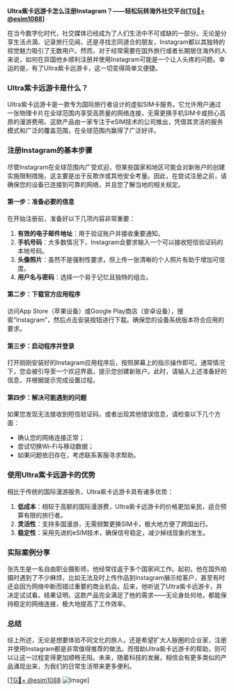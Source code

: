 **Ultra紫卡远游卡怎么注册Instagram？——轻松玩转海外社交平台[[TG💪+ @esim1088](https://t.me/s/esim1088)]**

在当今数字化时代，社交媒体已经成为了人们生活中不可或缺的一部分。无论是分享生活点滴、记录旅行见闻，还是寻找志同道合的朋友，Instagram都以其独特的视觉魅力吸引了无数用户。然而，对于经常需要在国外旅行或者长期居住海外的人来说，如何在异国他乡顺利注册并使用Instagram可能是一个让人头疼的问题。幸运的是，有了Ultra紫卡远游卡，这一切变得简单又便捷。

### Ultra紫卡远游卡是什么？

Ultra紫卡远游卡是一款专为国际旅行者设计的虚拟SIM卡服务。它允许用户通过一张物理卡片在全球范围内享受高质量的网络连接，无需更换手机SIM卡或担心高昂的漫游费用。这款产品由一家专注于eSIM技术的公司推出，凭借其灵活的服务模式和广泛的覆盖范围，在全球范围内赢得了广泛好评。

### 注册Instagram的基本步骤

尽管Instagram在全球范围内广受欢迎，但某些国家和地区可能会对新账户的创建实施限制措施，这主要是出于反欺诈或其他安全考量。因此，在尝试注册之前，请确保您的设备已连接到可靠的网络，并且您了解当地的相关规定。

#### 第一步：准备必要的信息

在开始注册前，准备好以下几项内容非常重要：

1. **有效的电子邮件地址**：用于验证账户并接收重要通知。
2. **手机号码**：大多数情况下，Instagram会要求输入一个可以接收短信验证码的本地号码。
3. **头像照片**：虽然不是强制性要求，但上传一张清晰的个人照片有助于增加可信度。
4. **用户名与密码**：选择一个易于记忆且独特的组合。

#### 第二步：下载官方应用程序

访问App Store（苹果设备）或Google Play商店（安卓设备），搜索“Instagram”，然后点击安装按钮进行下载。确保您的设备系统版本符合应用的要求。

#### 第三步：启动程序并登录

打开刚刚安装好的Instagram应用程序后，按照屏幕上的指示操作即可。通常情况下，您会被引导至一个欢迎界面，提示您创建新账户。此时，请输入上述准备好的信息，并根据提示完成设置过程。

#### 第四步：解决可能遇到的问题

如果您发现无法接收到短信验证码，或者出现其他错误信息，请检查以下几个方面：
- 确认您的网络连接正常；
- 尝试切换Wi-Fi与移动数据；
- 如果问题依旧存在，考虑联系客服寻求帮助。

### 使用Ultra紫卡远游卡的优势

相比于传统的国际漫游服务，Ultra紫卡远游卡具有诸多优势：

1. **低成本**：相较于高额的国际漫游费，Ultra紫卡远游卡的价格更加亲民，适合预算有限的旅行者。
2. **灵活性**：支持多国漫游，无需频繁更换SIM卡，极大地方便了跨国出行。
3. **稳定性**：采用先进的eSIM技术，确保信号稳定，减少掉线现象的发生。

### 实际案例分享

张先生是一名自由职业摄影师，他经常往返于多个国家间工作。起初，他在国外拍摄时遇到了不少麻烦，比如无法及时上传作品到Instagram展示给客户，甚至有时还会因为网络中断而错过重要的商业机会。后来，他听说了Ultra紫卡远游卡，并决定试试看。结果证明，这款产品完全满足了他的需求——无论身处何地，都能保持稳定的网络连接，极大地提高了工作效率。

### 总结

综上所述，无论是想要体验不同文化的旅人，还是希望扩大人脉圈的企业家，注册并使用Instagram都是非常值得推荐的做法。而借助Ultra紫卡远游卡的帮助，则可以让这一过程变得更加顺畅无阻。未来，随着科技的发展，相信会有更多类似的产品涌现出来，为我们的日常生活带来更多便利。

[[TG💪+ @esim1088](https://t.me/s/esim1088) ![Image](https://i.postimg.cc/4NQfJmqS/Snipaste-2025-05-13-00-14-12.png)]